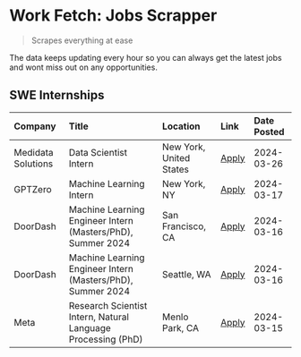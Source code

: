 # Work Fetch: Jobs Scrapper
> Scrapes everything at ease

The data keeps updating every hour so you can always get the latest jobs and wont miss out on any opportunities.

## SWE Internships
<!--START_SECTION:workfetch-->
| Company            | Title                                                        | Location                | Link                                                                                                                                                                                                                                                                     | Date Posted   |
|:-------------------|:-------------------------------------------------------------|:------------------------|:-------------------------------------------------------------------------------------------------------------------------------------------------------------------------------------------------------------------------------------------------------------------------|:--------------|
| Medidata Solutions | Data Scientist Intern                                        | New York, United States | [Apply](https://www.linkedin.com/jobs/view/data-scientist-intern-at-medidata-solutions-3810253704?position=8&pageNum=0&refId=tXmeoznmz9nW4kx5ZAG%2Bsg%3D%3D&trackingId=OvlXyA8DC5dOoOMguL6K%2BA%3D%3D&trk=public_jobs_jserp-result_search-card)                          | 2024-03-26    |
| GPTZero            | Machine Learning Intern                                      | New York, NY            | [Apply](https://www.linkedin.com/jobs/view/machine-learning-intern-at-gptzero-3860723963?position=7&pageNum=0&refId=tXmeoznmz9nW4kx5ZAG%2Bsg%3D%3D&trackingId=5js3L5Uy7EALqm9bUFGZ5w%3D%3D&trk=public_jobs_jserp-result_search-card)                                     | 2024-03-17    |
| DoorDash           | Machine Learning Engineer Intern (Masters/PhD), Summer 2024  | San Francisco, CA       | [Apply](https://www.linkedin.com/jobs/view/machine-learning-engineer-intern-masters-phd-summer-2024-at-doordash-3736457737?position=2&pageNum=0&refId=tXmeoznmz9nW4kx5ZAG%2Bsg%3D%3D&trackingId=bF21KZg4468xsNPAo65Yrg%3D%3D&trk=public_jobs_jserp-result_search-card)   | 2024-03-16    |
| DoorDash           | Machine Learning Engineer Intern (Masters/PhD), Summer 2024  | Seattle, WA             | [Apply](https://www.linkedin.com/jobs/view/machine-learning-engineer-intern-masters-phd-summer-2024-at-doordash-3736455966?position=3&pageNum=0&refId=tXmeoznmz9nW4kx5ZAG%2Bsg%3D%3D&trackingId=KLO6V0ircbz1b%2BqS6El5MA%3D%3D&trk=public_jobs_jserp-result_search-card) | 2024-03-16    |
| Meta               | Research Scientist Intern, Natural Language Processing (PhD) | Menlo Park, CA          | [Apply](https://www.linkedin.com/jobs/view/research-scientist-intern-natural-language-processing-phd-at-meta-3858718375?position=9&pageNum=0&refId=tXmeoznmz9nW4kx5ZAG%2Bsg%3D%3D&trackingId=8ntRK5msLSjcSTSq%2FFvmJA%3D%3D&trk=public_jobs_jserp-result_search-card)    | 2024-03-15    |
<!--END_SECTION:workfetch-->
